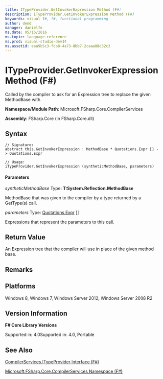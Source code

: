 ```yaml
---
title: ITypeProvider.GetInvokerExpression Method (F#)
description: ITypeProvider.GetInvokerExpression Method (F#)
keywords: visual f#, f#, functional programming
author: dend
manager: danielfe
ms.date: 05/16/2016
ms.topic: language-reference
ms.prod: visual-studio-dev14
ms.assetid: eaa9b5c3-fcb8-4a73-8bb7-2caaa88c32c3 
---
```


# ITypeProvider.GetInvokerExpression Method (F#)

Called by the compiler to ask for an Expression tree to replace the given MethodBase with.

**Namespace/Module Path**: Microsoft.FSharp.Core.CompilerServices

**Assembly**: FSharp.Core (in FSharp.Core.dll)


## Syntax

```
// Signature:
abstract this.GetInvokerExpression : MethodBase * Quotations.Expr [] -> Quotations.Expr

// Usage:
iTypeProvider.GetInvokerExpression (syntheticMethodBase, parameters)
```

#### Parameters
*syntheticMethodBase*
Type: **T:System.Reflection.MethodBase**


MethodBase that was given to the compiler by a type returned by a GetType(s) call.


*parameters*
Type: [Quotations.Expr](https://msdn.microsoft.com/library/ed6a2caf-69d4-45c2-ab97-e9b3be9bce65) []


Expressions that represent the parameters to this call.




## Return Value
An Expression tree that the compiler will use in place of the given method base.


## Remarks

## Platforms
Windows 8, Windows 7, Windows Server 2012, Windows Server 2008 R2


## Version Information
**F# Core Library Versions**

Supported in: 4.0Supported in: 4.0, Portable




## See Also
[CompilerServices.ITypeProvider Interface &#40;F&#35;&#41;](CompilerServices.ITypeProvider-Interface-%5BFSharp%5D.md)

[Microsoft.FSharp.Core.CompilerServices Namespace &#40;F&#35;&#41;](Microsoft.FSharp.Core.CompilerServices-Namespace-%5BFSharp%5D.md)

